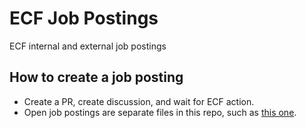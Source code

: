# ECF Job Postings
ECF internal and external job postings

## How to create a job posting

* Create a PR, create discussion, and wait for ECF action.
* Open job postings are separate files in this repo, such as [this one](https://github.com/EthereumCommunityFund/JobPostings/blob/master/ECF-TechnicalGrandManager.md).
